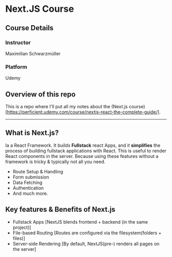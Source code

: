 # Next.JS Course

## Course Details

### Instructor

Maximilian Schwarzmüller

### Platform

Udemy

## Overview of this repo

This is a repo where I'll put all my notes about the (Next.js course)[https://perficient.udemy.com/course/nextjs-react-the-complete-guide/].

---

## What is Next.js?

Ia a React Framework. It builds **Fullstack** react Apps, and it **simplifies** the process of building fullstack applications with React. This is useful to render React components in the server. Because using these features without a framework is tricky & typically not all you need.

- Route Setup & Handling
- Form submission
- Data Fetching
- Authentication
- And much more.

## Key features & Benefits of Next.js

- Fullstack Apps [NextJS blends frontend + backend (in the same project)]
- File-based Routing [Routes are configured via the filesystem(folders + files)]
- Server-side Rendering [By default, NextJS(pre-) renders all pages on the server]
